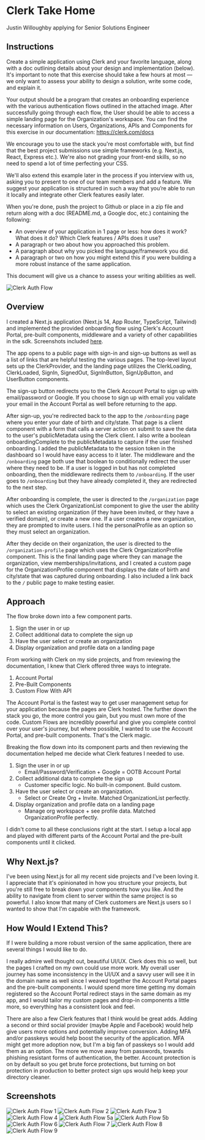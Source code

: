 # Clerk Take Home

Justin Willoughby applying for Senior Solutions Engineer

## Instructions

Create a simple application using Clerk and your favorite language, along with a doc outlining details about your design and implementation (below). It's important to note that this exercise should take a few hours at most — we only want to assess your ability to design a solution, write some code, and explain it.

Your output should be a program that creates an onboarding experience with the various authentication flows outlined in the attached image. After successfully going through each flow, the User should be able to access a simple landing page for the Organization's workspace. You can find the necessary information on Users, Organizations, APIs and Components for this exercise in our documentation: https://clerk.com/docs

We encourage you to use the stack you're most comfortable with, but find that the best project submissions use simple frameworks (e.g. Next.js, React, Express etc.). We're also not grading your front-end skills, so no need to spend a lot of time perfecting your CSS.

We'll also extend this example later in the process if you interview with us, asking you to present to one of our team members and add a feature. We suggest your application is structured in such a way that you’re able to run it locally and integrate other Clerk features easily later.

When you're done, push the project to Github or place in a zip file and return along with a doc (README.md, a Google doc, etc.) containing the following:
- An overview of your application in 1 page or less: how does it work? What does it do? Which Clerk features / APIs does it use?
- A paragraph or two about how you approached this problem.
- A paragraph about why you picked the language/framework you did.
- A paragraph or two on how you might extend this if you were building a more robust instance of the same application.

This document will give us a chance to assess your writing abilities as well.

![Clerk Auth Flow](ClerkAuthFlow.jpg "Clerk Auth Flow")

## Overview

I created a Next.js application (Next.js 14, App Router, TypeScript, Tailwind) and implemented the provided onboarding flow using Clerk's Account Portal, pre-built components, middleware and a variety of other capabilities in the sdk. Screenshots included [here](#screenshots).

The app opens to a public page with sign-in and sign-up buttons as well as a list of links that are helpful testing the various pages. The top-level layout sets up the ClerkProvider, and the landing page utilizes the ClerkLoading, ClerkLoaded, SignIn, SignedOut, SignInButton, SignUpButton, and UserButton components.

The sign-up button redirects you to the Clerk Account Portal to sign up with email/password or Google. If you choose to sign up with email you validate your email in the Account Portal as well before returning to the app.

After sign-up, you're redirected back to the app to the `/onboarding` page where you enter your date of birth and city/state. That page is a client component with a form that calls a server action on submit to save the data to the user's publicMetadata using the Clerk client. I also write a boolean onboardingComplete to the publicMetadata to capture if the user finished onboarding. I added the publicMetadata to the session token in the dashboard so I would have easy access to it later. The middleware and the `/onboarding` page both use that boolean to conditionally redirect the user where they need to be. If a user is logged in but has not completed onboarding, then the middleware redirects them to `/onboarding`. If the user goes to `/onboarding` but they have already completed it, they are redirected to the next step.

After onboarding is complete, the user is directed to the `/organization` page which uses the Clerk OrganizationList component to give the user the ability to select an existing organization (if they have been invited, or they have a verified domain), or create a new one. If a user creates a new organization, they are prompted to invite users. I hid the personalProfile as an option so they must select an organization.

After they decide on their organization, the user is directed to the `/organization-profile` page which uses the Clerk OrganizationProfile component. This is the final landing page where they can manage the organization, view memberships/invitations, and I created a custom page for the OrganizationProfile component that displays the date of birth and city/state that was captured during onboarding. I also included a link back to the `/` public page to make testing easier.

## Approach

The flow broke down into a few component parts.

1. Sign the user in or up
2. Collect additional data to complete the sign up
3. Have the user select or create an organization
4. Display organization and profile data on a landing page

From working with Clerk on my side projects, and from reviewing the documentation, I knew that Clerk offered three ways to integrate.

1. Account Portal
2. Pre-Built Components
3. Custom Flow With API

The Account Portal is the fastest way to get user management setup for your application because the pages are Clerk hosted. The further down the stack you go, the more control you gain, but you must own more of the code. Custom Flows are incredibly powerful and give you complete control over your user's journey, but where possible, I wanted to use the Account Portal, and pre-built components. That's the Clerk magic.

Breaking the flow down into its component parts and then reviewing the documentation helped me decide what Clerk features I needed to use.

1. Sign the user in or up  
    - Email/Password/Verification + Google = OOTB Account Portal
2. Collect additional data to complete the sign up  
    - Customer specific logic. No built-in component. Build custom.
3. Have the user select or create an organization.
    - Select or Create Org + Invite. Matched OrganizationList perfectly.
4. Display organization and profile data on a landing page
    - Manage org workspace + see profile data. Matched OrganizationProfile perfectly.

I didn't come to all these conclusions right at the start. I setup a local app and played with different parts of the Account Portal and the pre-built components until it clicked.

## Why Next.js?

I've been using Next.js for all my recent side projects and I've been loving it. I appreciate that it's opinionated in how you structure your projects, but you're still free to break down your components how you like. And the ability to navigate from client to server within the same project is so powerful. I also know that many of Clerk customers are Next.js users so I wanted to show that I'm capable with the framework.

## How Would I Extend This?

If I were building a more robust version of the same application, there are several things I would like to do.

I really admire well thought out, beautiful UI/UX. Clerk does this so well, but the pages I crafted on my own could use more work. My overall user journey has some inconsistency in the UI/UX and a savvy user will see it in the domain name as well since I weaved together the Account Portal pages and the pre-built components. I would spend more time getting my domain registered so the Account Portal redirect stays in the same domain as my app, and I would tailor my custom pages and drop-in components a little more, so everything has a consistent look and feel.

There are also a few Clerk features that I think would be great adds. Adding a second or third social provider (maybe Apple and Facebook) would help give users more options and potentially improve conversion. Adding MFA and/or passkeys would help boost the security of the application. MFA might get more adoption now, but I'm a big fan of passkeys so I would add them as an option. The more we move away from passwords, towards phishing resistant forms of authentication, the better. Account protection is on by default so you get brute force protections, but turning on bot protection in production to better protect sign ups would help keep your directory cleaner.

## Screenshots

![Clerk Auth Flow 1](screenshots/1.png "Clerk Auth Flow 1")
![Clerk Auth Flow 2](screenshots/2.png "Clerk Auth Flow 2")
![Clerk Auth Flow 3](screenshots/3.png "Clerk Auth Flow 3")
![Clerk Auth Flow 4](screenshots/4.png "Clerk Auth Flow 4")
![Clerk Auth Flow 5a](screenshots/5a.png "Clerk Auth Flow 5a")
![Clerk Auth Flow 5b](screenshots/5b.png "Clerk Auth Flow 5b")
![Clerk Auth Flow 6](screenshots/6.png "Clerk Auth Flow 6")
![Clerk Auth Flow 7](screenshots/7.png "Clerk Auth Flow 7")
![Clerk Auth Flow 8](screenshots/8.png "Clerk Auth Flow 8")
![Clerk Auth Flow 9](screenshots/9.png "Clerk Auth Flow 9")
